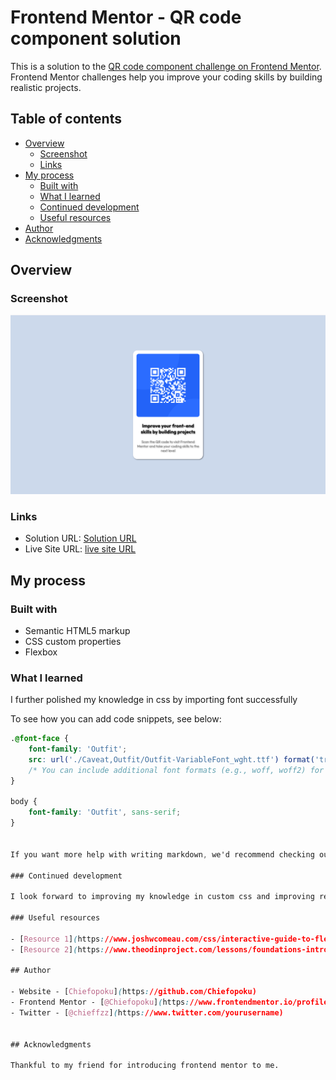 # Frontend Mentor - QR code component solution

This is a solution to the [QR code component challenge on Frontend Mentor](https://www.frontendmentor.io/challenges/qr-code-component-iux_sIO_H). Frontend Mentor challenges help you improve your coding skills by building realistic projects. 

## Table of contents

- [Overview](#overview)
  - [Screenshot](#screenshot)
  - [Links](#links)
- [My process](#my-process)
  - [Built with](#built-with)
  - [What I learned](#what-i-learned)
  - [Continued development](#continued-development)
  - [Useful resources](#useful-resources)
- [Author](#author)
- [Acknowledgments](#acknowledgments)


## Overview

### Screenshot

![](./Screenshot%202024-03-07%20at%2013.48.57%202.png)

### Links

- Solution URL: [Solution URL](https://github.com/Chiefopoku/qr-code-component)
- Live Site URL: [live site URL](https://your-live-site-url.com)

## My process

### Built with

- Semantic HTML5 markup
- CSS custom properties
- Flexbox


### What I learned

I further polished my knowledge in css by importing font successfully 

To see how you can add code snippets, see below:

```css
.@font-face {
    font-family: 'Outfit';
    src: url('./Caveat,Outfit/Outfit-VariableFont_wght.ttf') format('truetype');
    /* You can include additional font formats (e.g., woff, woff2) for better browser compatibility */
}

body {
    font-family: 'Outfit', sans-serif; 
}


If you want more help with writing markdown, we'd recommend checking out [The Markdown Guide](https://www.markdownguide.org/) to learn more.

### Continued development

I look forward to improving my knowledge in custom css and improving readability of my code

### Useful resources

- [Resource 1](https://www.joshwcomeau.com/css/interactive-guide-to-flexbox/) - This helped me with positioning of divs and other css customizations. I really liked the information and study guide provided by this site and will use it going forward.
- [Resource 2](https://www.theodinproject.com/lessons/foundations-intro-to-css) - This is an amazing website with tons of resources and practice guides which helped me finally understand html tags. I'd recommend it to anyone still learning this concept.

## Author

- Website - [Chiefopoku](https://github.com/Chiefopoku)
- Frontend Mentor - [@Chiefopoku](https://www.frontendmentor.io/profile/Chiefopoku)
- Twitter - [@chieffzz](https://www.twitter.com/yourusername)


## Acknowledgments

Thankful to my friend for introducing frontend mentor to me.



